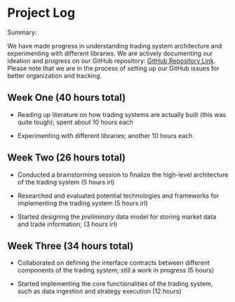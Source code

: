 # Project Log

Summary:

We have made progress in understanding trading system architecture and experimenting with different libraries. We are actively documenting our ideation and progress on our GitHub repository: [GitHub Repository Link](https://github.com/minreiseah/orbital/tree/main/docs). Please note that we are in the process of setting up our GitHub issues for better organization and tracking.

## Week One (40 hours total)

- Reading up literature on how trading systems are actually built (this was quite tough); spent about 10 hours each

- Experimenting with different libraries; another 10 hours each

## Week Two (26 hours total)

- Conducted a brainstorming session to finalize the high-level architecture of the trading system (5 hours irl)

- Researched and evaluated potential technologies and frameworks for implementing the trading system (5 hours irl)

- Started designing the *preliminary* data model for storing market data and trade information; (3 hours irl)

## Week Three (34 hours total)

- Collaborated on defining the interface contracts between different components of the trading system; still a work in progress (5 hours)

- Started implementing the core functionalities of the trading system, such as data ingestion and strategy execution (12 hours)
